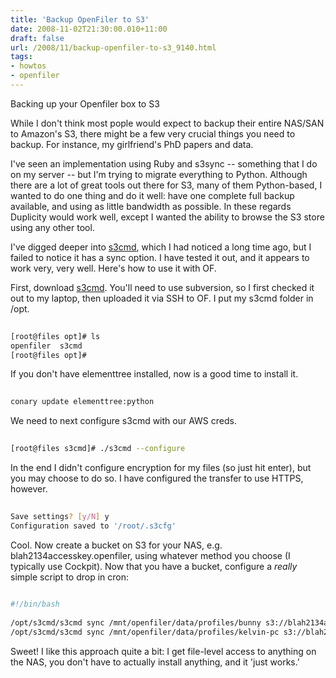 ```yaml
---
title: 'Backup OpenFiler to S3'
date: 2008-11-02T21:30:00.010+11:00
draft: false
url: /2008/11/backup-openfiler-to-s3_9140.html
tags: 
- howtos
- openfiler
---
```


Backing up your Openfiler box to S3  
  

While I don't think most pople would expect to backup their entire NAS/SAN to Amazon's S3, there might be a few very crucial things you need to backup. For instance, my girlfriend's PhD papers and data.

I've seen an implementation using Ruby and s3sync -- something that I do on my server -- but I'm trying to migrate everything to Python. Although there are a lot of great tools out there for S3, many of them Python-based, I wanted to do one thing and do it well: have one complete full backup available, and using as little bandwidth as possible. In these regards Duplicity would work well, except I wanted the ability to browse the S3 store using any other tool.

I've digged deeper into [s3cmd](http://s3tools.logix.cz/s3cmd), which I had noticed a long time ago, but I failed to notice it has a sync option. I have tested it out, and it appears to work very, very well. Here's how to use it with OF.

First, download [s3cmd](http://s3tools.logix.cz/download). You'll need to use subversion, so I first checked it out to my laptop, then uploaded it via SSH to OF. I put my s3cmd folder in /opt.

```bash
  
[root@files opt]# ls  
openfiler  s3cmd  
[root@files opt]#   

```  
  

If you don't have elementtree installed, now is a good time to install it.

```bash
  
conary update elementtree:python  

```  
  

We need to next configure s3cmd with our AWS creds.

```bash
  
[root@files s3cmd]# ./s3cmd --configure  

```  
  

In the end I didn't configure encryption for my files (so just hit enter), but you may choose to do so. I have configured the transfer to use HTTPS, however.

```bash
  
Save settings? [y/N] y  
Configuration saved to '/root/.s3cfg'  

```  
  

Cool. Now create a bucket on S3 for your NAS, e.g. blah2134accesskey.openfiler, using whatever method you choose (I typically use Cockpit). Now that you have a bucket, configure a *really* simple script to drop in cron:

```bash
  
#!/bin/bash  
  
/opt/s3cmd/s3cmd sync /mnt/openfiler/data/profiles/bunny s3://blah2134accesskey.openfiler/mnt/openfiler/data/profiles/bunny  
/opt/s3cmd/s3cmd sync /mnt/openfiler/data/profiles/kelvin-pc s3://blah2134accesskey.openfiler/mnt/openfiler/data/profiles/knicholson/kelvin-pc  

```  
  

Sweet! I like this approach quite a bit: I get file-level access to anything on the NAS, you don't have to actually install anything, and it 'just works.'